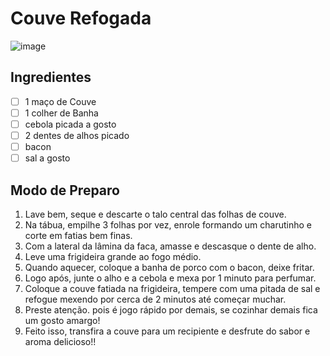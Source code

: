 # Couve Refogada

![image](https://user-images.githubusercontent.com/91392505/157163969-9d70fb38-5dea-4980-8d38-dd311fe0b6ae.png)

## Ingredientes

- [ ] 1 maço de Couve
- [ ] 1 colher de Banha 
- [ ] cebola picada a gosto
- [ ] 2 dentes de alhos picado
- [ ] bacon
- [ ] sal a gosto

## Modo de Preparo

1. Lave bem, seque e descarte o talo central das folhas de couve. 
2. Na tábua, empilhe 3 folhas por vez, enrole formando um charutinho e corte em fatias bem finas. 
3. Com a lateral da lâmina da faca, amasse e descasque o dente de alho.
4. Leve uma frigideira grande ao fogo médio. 
5. Quando aquecer, coloque a banha de porco com o bacon, deixe fritar.
6. Logo após, junte o alho e a cebola e mexa por 1 minuto para perfumar.
7. Coloque a couve fatiada na frigideira, tempere com uma pitada de sal e refogue mexendo por cerca de 2 minutos até começar muchar.
8. Preste atenção. pois é jogo rápido por demais, se cozinhar demais fica um gosto amargo!
9. Feito isso, transfira a couve para um recipiente e desfrute do sabor e aroma delicioso!!

